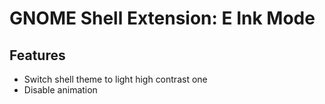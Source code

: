 # GNOME Shell Extension: E Ink Mode

## Features

* Switch shell theme to light high contrast one
* Disable animation
